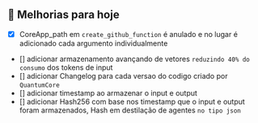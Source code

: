 ## 📖 Melhorias para hoje 
- [X] CoreApp_path em `create_github_function` é anulado e no lugar é adicionado cada argumento individualmente
- [] adicionar armazenamento avançando de vetores ``reduzindo 40% do consumo`` dos tokens de input
- [] adicionar Changelog para cada versao do codigo criado por ``QuantumCore``
- [] adicionar timestamp ao armazenar o input e output
- [] adicionar Hash256 com base nos timestamp que o input e output foram armazenados, Hash em destilação de agentes ``no tipo json ``



